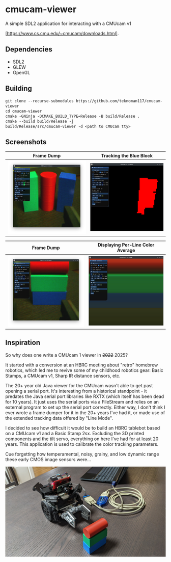 cmucam-viewer
=============

A simple SDL2 application for interacting with a CMUcam v1

[https://www.cs.cmu.edu/~cmucam/downloads.html].

Dependencies
------------
- SDL2
- GLEW
- OpenGL

Building
--------
```
git clone --recurse-submodules https://github.com/teknoman117/cmucam-viewer
cd cmucam-viewer
cmake -GNinja -DCMAKE_BUILD_TYPE=Release -B build/Release .
cmake --build build/Release -j
build/Release/src/cmucam-viewer -d <path to CMUcam tty>
```

Screenshots
-----------

| Frame Dump | Tracking the Blue Block |
| ---------- | ----------------------- |
| ![Frame Dump](assets/cmucam-viewer-01.png) | ![Track Mode](assets/cmucam-viewer-02.png) |

| Frame Dump | Displaying Per-Line Color Average |
| ---------- | --------------------------------- |
| ![Frame Dump 2](assets/cmucam-viewer-03.png) | ![Mean Mode](assets/cmucam-viewer-04.png) |

Inspiration
-----------
So why does one write a CMUcam 1 viewer in ~~2022~~ 2025?

It started with a conversion at an HBRC meeting about "retro" homebrew robotics, which led me to revive some of my childhood robotics gear: Basic Stamps, a CMUcam v1, Sharp IR distance sensors, etc.

The 20+ year old Java viewer for the CMUcam wasn't able to get past opening a serial port. It's interesting from a historical standpoint - it predates the Java serial port libraries like RXTX (which itself has been dead for 10 years). It just uses the serial ports via a FileStream and relies on an external program to set up the serial port correctly. Either way, I don't think I ever wrote a frame dumper for it in the 20+ years I've had it, or made use of the extended tracking data offered by "Line Mode".

I decided to see how difficult it would be to build an HBRC tablebot based on a CMUcam v1 and a Basic Stamp 2sx. Excluding the 3D printed components and the tilt servo, everything on here I've had for at least 20 years. This application is used to calibrate the color tracking parameters.

Cue forgetting how temperamental, noisy, grainy, and low dynamic range these early CMOS image sensors were...

![Tablebot](assets/tablebot.jpg)
